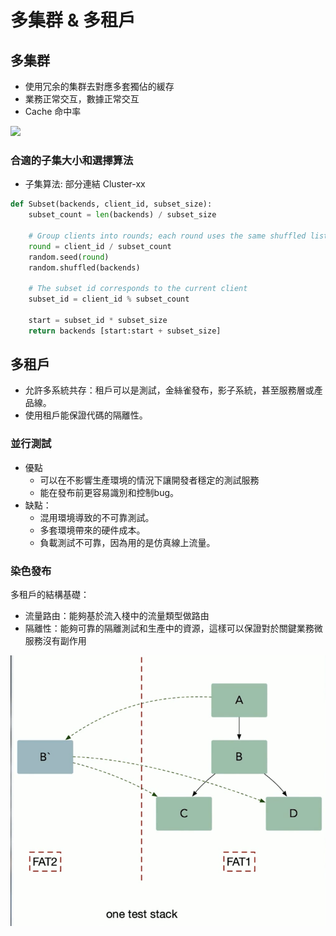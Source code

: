 # 多集群 & 多租戶

## 多集群 
- 使用冗余的集群去對應多套獨佔的緩存
- 業務正常交互，數據正常交互
- Cache 命中率

![](https://github.com/linonon/Learn-Go/blob/main/week1/pic/Multi-cluster.png?raw=true)

### 合適的子集大小和選擇算法
- 子集算法: 部分連結 Cluster-xx

```python
def Subset(backends, client_id, subset_size): 
    subset_count = len(backends) / subset_size

    # Group clients into rounds; each round uses the same shuffled list:
    round = client_id / subset_count
    random.seed(round)
    random.shuffled(backends)

    # The subset id corresponds to the current client
    subset_id = client_id % subset_count

    start = subset_id * subset_size
    return backends [start:start + subset_size]
```

## 多租戶
- 允許多系統共存：租戶可以是測試，金絲雀發布，影子系統，甚至服務層或產品線。
- 使用租戶能保證代碼的隔離性。

### 並行測試
- 優點
    - 可以在不影響生產環境的情況下讓開發者穩定的測試服務
    - 能在發布前更容易識別和控制bug。
- 缺點：
    - 混用環境導致的不可靠測試。
    - 多套環境帶來的硬件成本。
    - 負載測試不可靠，因為用的是仿真線上流量。

### 染色發布
多租戶的結構基礎：
- 流量路由：能夠基於流入棧中的流量類型做路由
- 隔離性：能夠可靠的隔離測試和生產中的資源，這樣可以保證對於關鍵業務微服務沒有副作用

![](pic/color.png)
